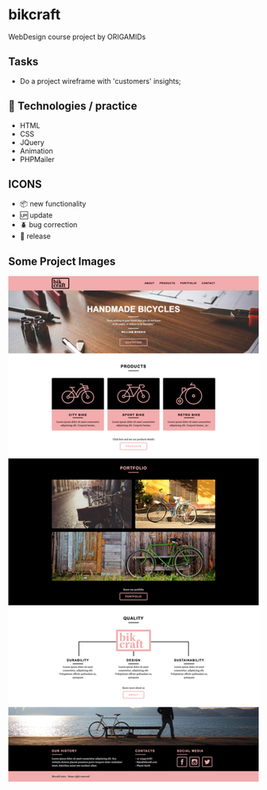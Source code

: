 # bikcraft

WebDesign course project by ORIGAMIDs

## Tasks

- Do a project wireframe with 'customers' insights;

## 🚀 Technologies / practice

- HTML
- CSS
- JQuery
- Animation
- PHPMailer

## ICONS

- :package: new functionality
- :up: update
- :beetle: bug correction
- :checkered_flag: release

## Some Project Images

![Image My HomePage](img/preview/Bikcraft_home_full.png)
